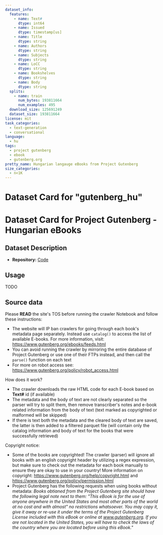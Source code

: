 ```yaml
---
dataset_info:
  features:
    - name: Text#
      dtype: int64
    - name: Issued
      dtype: timestamp[us]
    - name: Title
      dtype: string
    - name: Authors
      dtype: string
    - name: Subjects
      dtype: string
    - name: LoCC
      dtype: string
    - name: Bookshelves
      dtype: string
    - name: Body
      dtype: string
  splits:
    - name: train
      num_bytes: 193811664
      num_examples: 495
  download_size: 125691249
  dataset_size: 193811664
license: mit
task_categories:
  - text-generation
  - conversational
language:
  - hu
tags:
  - project gutenberg
  - ebook
  - gutenberg.org
pretty_name: Hungarian langauge eBooks from Project Gutenberg
size_categories:
  - n<1K
---
```


# Dataset Card for "gutenberg_hu"

# Dataset Card for Project Gutenberg - Hungarian eBooks

## Dataset Description

- **Repository:**
  [Code](https://github.com/LAION-AI/Open-Assistant/openassistant/datasets/gutenberg/)

## Usage

TODO

## Source data

Please **READ** the site's TOS before running the crawler Notebook and follow
these instructions:

- The website will IP ban crawlers for going through each book's metadata page
  separately. Instead use `catalog()` to access the list of available E-books.
  For more information, visit: https://www.gutenberg.org/ebooks/feeds.html
- You can avoid running the crawler by mirroring the entire database of Project
  Gutenberg or use one of their FTPs instead, and then call the `parse()`
  function on each text
- For more on robot access see:
  https://www.gutenberg.org/policy/robot_access.html

How does it work?

- The crawler downloads the raw HTML code for each E-book based on **Text#** id
  (if available)
- The metadata and the body of text are not clearly separated so the parser will
  try to split them, then remove transcriber's notes and e-book related
  information from the body of text (text marked as copyrighted or malformed
  will be skipped)
- If there is text both the metadata and the cleared body of text are saved, the
  latter is then added to a filtered parquet file (will contain only the catalog
  information and body of text for the books that were successfully retrieved)

Copyright notice:

- Some of the books are copyrighted! The crawler (parser) will ignore all books
  with an english copyright header by utilizing a regex expression, but make
  sure to check out the metadata for each book manually to ensure they are okay
  to use in your country! More information on copyright:
  https://www.gutenberg.org/help/copyright.html and
  https://www.gutenberg.org/policy/permission.html
- Project Gutenberg has the following requests when using books without
  metadata: _Books obtianed from the Project Gutenberg site should have the
  following legal note next to them: "This eBook is for the use of anyone
  anywhere in the United States and most other parts of the world at no cost and
  with almost" no restrictions whatsoever. You may copy it, give it away or
  re-use it under the terms of the Project Gutenberg License included with this
  eBook or online at www.gutenberg.org. If you are not located in the United
  States, you will have to check the laws of the country where you are located
  before using this eBook."_

